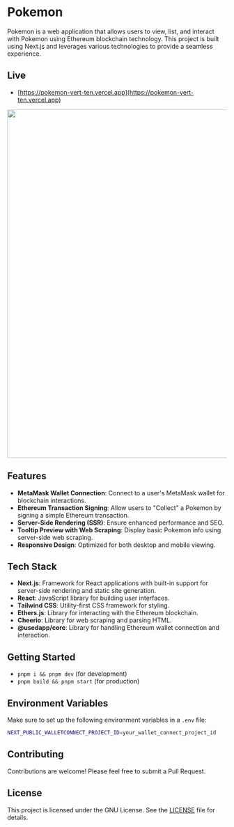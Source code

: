 # Pokemon

Pokemon is a web application that allows users to view, list, and interact with Pokemon using Ethereum blockchain technology. This project is built using Next.js and leverages various technologies to provide a seamless experience.

## Live

- [https://pokemon-vert-ten.vercel.app](https://pokemon-vert-ten.vercel.app)

<img width="800" src="https://github.com/tukwan/pokemon/assets/7630720/51ae50ce-e109-4d07-a5c2-33dd52373cf5">

## Features

- **MetaMask Wallet Connection**: Connect to a user's MetaMask wallet for blockchain interactions.
- **Ethereum Transaction Signing**: Allow users to "Collect" a Pokemon by signing a simple Ethereum transaction.
- **Server-Side Rendering (SSR)**: Ensure enhanced performance and SEO.
- **Tooltip Preview with Web Scraping**: Display basic Pokemon info using server-side web scraping.
- **Responsive Design**: Optimized for both desktop and mobile viewing.

## Tech Stack

- **Next.js**: Framework for React applications with built-in support for server-side rendering and static site generation.
- **React**: JavaScript library for building user interfaces.
- **Tailwind CSS**: Utility-first CSS framework for styling.
- **Ethers.js**: Library for interacting with the Ethereum blockchain.
- **Cheerio**: Library for web scraping and parsing HTML.
- **@usedapp/core**: Library for handling Ethereum wallet connection and interaction.

## Getting Started

- `pnpm i && pnpm dev` (for development)
- `pnpm build && pnpm start` (for production)

## Environment Variables

Make sure to set up the following environment variables in a `.env` file:

```sh
NEXT_PUBLIC_WALLETCONNECT_PROJECT_ID=your_wallet_connect_project_id
```

## Contributing

Contributions are welcome! Please feel free to submit a Pull Request.

## License

This project is licensed under the GNU License. See the [LICENSE](LICENSE) file for details.
